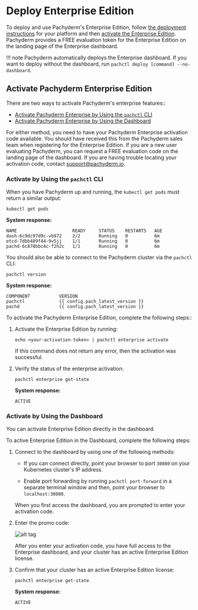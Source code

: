 # Deploy Enterprise Edition

To deploy and use Pachyderm's Enterprise Edition, follow
[the deployment instructions](../deploy-manage/deploy/google_cloud_platform.md) for your platform
and then [activate the Enterprise Edition](#activate-pachyderm-enterprise-edition).
Pachyderm provides a FREE evaluation token for the Enterprise Edition on the landing
page of the Enterprise dashboard.

!!! note
    Pachyderm automatically deploys the Enterprise dashboard. If you want
    to deploy without the dashboard, run
    `pachctl deploy [command] --no-dashboard`.

## Activate Pachyderm Enterprise Edition

There are two ways to activate Pachyderm's enterprise features::

- [Activate Pachyderm Enterprise by Using the `pachctl` CLI](#activate-by-using-the-pachctl-cli)
- [Activate Pachyderm Enterprise by Using the Dashboard](#activate-by-using-the-dashboard)

For either method, you need to have your Pachyderm Enterprise activation code
available. You should have received this from the Pachyderm sales team when
registering for the Enterprise Edition. If you are a new user evaluating Pachyderm,
you can request a FREE evaluation code on the landing page of the dashboard.
If you are having trouble locating your activation code, contact [support@pachyderm.io](mailto:support@pachyderm.io).

### Activate by Using the `pachctl` CLI

When you have Pachyderm up and running, the `kubectl get pods` must return a similar
output:

```
kubectl get pods
```

**System response:**

```shell
NAME                     READY     STATUS    RESTARTS   AGE
dash-6c9dc97d9c-vb972    2/2       Running   0          6m
etcd-7dbb489f44-9v5jj    1/1       Running   0          6m
pachd-6c878bbc4c-f2h2c   1/1       Running   0          6m
```

You should also be able to connect to the Pachyderm cluster via the `pachctl` CLI:

```
pachctl version
```

**System response:**

```shell
COMPONENT           VERSION
pachctl             {{ config.pach_latest_version }}
pachd               {{ config.pach_latest_version }}
```

To activate the Pachyderm Enterprise Edition, complete the following steps::

1. Activate the Enterprise Edition by running:

   ```shell
   echo <your-activation-token> | pachctl enterprise activate
   ```

   If this command does not return any error, then the activation was
   successful.

1. Verify the status of the enterprise activation:

   ```shell
   pachctl enterprise get-state
   ```

   **System response:**

   ```shell
   ACTIVE
   ```

### Activate by Using the Dashboard

You can activate Enterprise Edition directly in the dashboard.

To active Enterprise Edition in the Dashboard, complete the following steps:

1. Connect to the dashboard by using one of the following methods:

   * If you can connect directly, point your browser to port
   `30080` on your Kubernetes cluster's IP address.

   * Enable port forwarding by running `pachctl port-forward` in a separate terminal
   window and then, point your browser to `localhost:30080`.

   When you first access the dashboard, you are prompted to enter your activation code.

1. Enter the promo code:

   ![alt tag](../assets/images/token.png)

   After you enter your activation code, you have full access to the Enterprise
   dashboard, and your cluster has an active Enterprise Edition license.

1. Confirm that your cluster has an active Enterprise Edition license:

   ```shell
   pachctl enterprise get-state
   ```

   **System response:**

   ```shell
   ACTIVE
   ```
